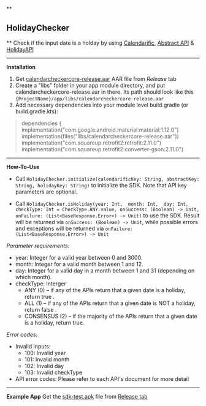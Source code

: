 **

## HolidayChecker

**
Check if the input date is a holday by using [Calendarific](https://calendarific.com/api-documentation),  [Abstract API](https://www.abstractapi.com/api/holidays-api) &  [HolidayAPI](Holiday%20API)

___________________________
**Installation**
1. Get [calendarcheckercore-release.aar](https://github.com/Hman15/HolidayChecker/releases/tag/1.0.0) AAR file from *Release* tab
2. Create a "libs" folder in your app module directory, and put calendarcheckercore-release.aar in there. Its path should look like this `{ProjectName}/app/libs/calendarcheckercore-release.aar`
3. Add necessary dependencies into your module level build.gradle (or build.gradle.kts):


> dependencies {    
> implementation("com.google.android.material:material:1.12.0")  
>     implementation(files("libs/calendarcheckercore-release.aar"))  
>     implementation("com.squareup.retrofit2:retrofit:2.11.0")  
>     implementation("com.squareup.retrofit2:converter-gson:2.11.0")

--------------------------------
**How-To-Use**
- Call `HolidayChecker.initialize(calendarificKey: String, abstractKey: String, holidayKey: String)` to initialize the SDK. Note that API key parameters are optional.

- Call `HolidayChecker.isHoliday(year: Int,  month: Int,  day: Int,  checkType: Int = CheckType.ANY.value, onSuccess: (Boolean) -> Unit,  onFailure: (List<BaseResponse.Error>) -> Unit)` to use the SDK. Result will be returned via `onSuccess: (Boolean) -> Unit`, while possible errors and exceptions will be returned via `onFailure: (List<BaseResponse.Error>) -> Unit`

*Parameter requirements:*

- year: Integer for a valid year between 0 and 3000.
- month: Integer for a valid month between 1 and 12.
- day: Integer for a valid day in a month between 1 and 31 (depending on which month).
- checkType: Interger
    - ANY (0) – if any of the APIs return that a given date is a holiday, return true .
    -  ALL (1) – if any of the APIs return that a given date is NOT a holiday, return false .
    -  CONSENSUS (2) – if the majority of the APIs return that a given date is a holiday, return true.

*Error codes:*

- Invalid inputs:
    - 100: Invalid year
    - 101: Invalid month
    - 102: Invalid day
    - 103: Invalid checkType
- API error codes: Please refer to each API's document for more detail
-------
**Example App**
Get the [sdk-test.apk](https://github.com/Hman15/HolidayChecker/releases/download/1.0.0/sdk-test.apk) file from [Release tab](https://github.com/Hman15/HolidayChecker/releases/tag/1.0.0)